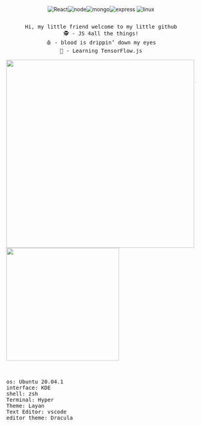 <div align="center">
    
![React](https://img.shields.io/badge/-React-blue?style=for-the-badge&logo=react&logoColor=white)![node](https://img.shields.io/badge/-NodeJS-yellow?style=for-the-badge&logo=react&logoColor=white)![mongo](https://img.shields.io/badge/-MongoDB-green?style=for-the-badge&logo=mongodb&logoColor=white)![express](https://img.shields.io/badge/-Express-8B89CC?style=for-the-badge&logo=express&logoColor=white) ![linux](https://img.shields.io/badge/-linux-black?style=for-the-badge&logo=linux&logoColor=white)

</div>

<pre align="center">

Hi, my little friend welcome to my little github
🕵 - JS 4all the things!
🩸 - blood is drippin’ down my eyes
🧠 - Learning TensorFlow.js

<img src="https://media.tenor.com/images/9ed73f1473dcf78ac04ef3f3af7eee5b/tenor.gif" align="left" width="500px">

Nick: Legacyn
Age: 17
Living in: São Paulo, Brazil
Favorite artists: $uicideBoy$
Favorite album: I want to die in new orleans

<img src="https://cdn.discordapp.com/attachments/819429514173743124/823556474101170206/unknown.png" align="center" width="300px" style="display: flex;">

<div align="left" style="display: flex;"> 
os: Ubuntu 20.04.1
interface: KDE
shell: zsh
Terminal: Hyper
Theme: Layan
Text Editor: vscode
editor theme: Dracula
</div

</pre>


<!---
Legacynnn/Legacynnn is a ✨ special ✨ repository because its `README.md` (this file) appears on your GitHub profile.
You can click the Preview link to take a look at your changes.
--->
 
